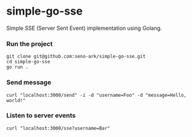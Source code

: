 # simple-go-sse
Simple SSE (Server Sent Event) implementation using Golang.

### Run the project
```
git clone git@github.com:seno-ark/simple-go-sse.git
cd simple-go-sse
go run .
```

### Send message
```
curl "localhost:3000/send" -i -d "username=Foo" -d "message=Hello, world!"
```

### Listen to server events
```
curl "localhost:3000/sse?username=Bar"
```
